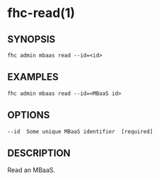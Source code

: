 fhc-read(1)
===========
## SYNOPSIS

  `fhc admin mbaas read --id=<id>`

## EXAMPLES

  `fhc admin mbaas read --id=<MBaaS id>`   


## OPTIONS

    --id  Some unique MBaaS identifier  [required]

## DESCRIPTION

Read an MBaaS.
